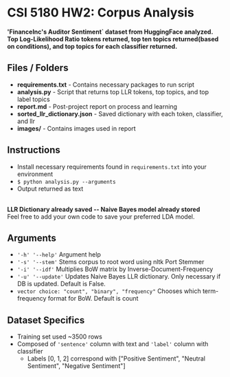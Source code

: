 # CSI 5180 HW2: Corpus Analysis
**'FinanceInc's Auditor Sentiment` dataset from HuggingFace analyzed. Top Log-Likelihood Ratio tokens returned, top ten topics returned(based on conditions), and top topics for each classifier returned.**

## Files / Folders
* **requirements.txt** - Contains necessary packages to run script
* **analysis.py** - Script that returns top LLR tokens, top topics, and top label topics
* **report.md** - Post-project report on process and learning
* **sorted_llr_dictionary.json** - Saved dictionary with each token, classifier, and llr
* **images/** - Contains images used in report

## Instructions
* Install necessary requirements found in `requirements.txt` into your environment <br>
* `$ python analysis.py --arguments` <br>
* Output returned as text
<br></br>

**LLR Dictionary already saved -- Naive Bayes model already stored** <br>
Feel free to add your own code to save your preferred LDA model.


## Arguments
* `'-h' '--help'` Argument help <br>
* `'-s' '--stem'` Stems corpus to root word using nltk Port Stemmer<br>
* `'-i' '--idf'` Multiplies BoW matrix by Inverse-Document-Frequency<br>
* `'-u' '--update'` Updates Naive Bayes LLR dictionary. Only necessary if DB is updated. Default is False. 
* `vector choice: "count", "binary", "frequency"` Chooses which term-frequency format for BoW. Default is count

## Dataset Specifics
* Training set used ~3500 rows
* Composed of `'sentence'` column with text and `'label'` column with classifier
    * Labels [0, 1, 2] correspond with ["Positive Sentiment", "Neutral Sentiment", "Negative Sentiment"]
